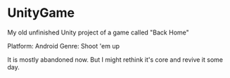 # UnityGame

My old unfinished Unity project of a game called "Back Home"

Platform: Android
Genre: Shoot 'em up

It is mostly abandoned now. But I might rethink it's core and revive it some day.

